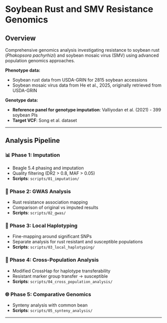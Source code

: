 # Soybean Rust and SMV Resistance Genomics

## Overview
Comprehensive genomics analysis investigating resistance to soybean rust (*Phakopsora pachyrhizi*) and soybean mosaic virus (SMV) using advanced population genomics approaches.

**Phenotype data:**
- Soybean rust data from USDA-GRIN for 2815 soybean accessions
- Soybean mosaic virus data from He et al., 2025, originally retrieved from USDA-GRIN

**Genotype data:**
- **Reference panel for genotype imputation**: Valliyodan et al. (2021) - 399 soybean PIs
- **Target VCF**: Song et al. dataset

---

## Analysis Pipeline

### 📊 **Phase 1: Imputation**
- Beagle 5.4 phasing and imputation
- Quality filtering (DR2 > 0.8, MAF > 0.05)
- **Scripts**: `scripts/01_imputation/`

### 🔬 **Phase 2: GWAS Analysis**  
- Rust resistance association mapping
- Comparison of original vs imputed results
- **Scripts**: `scripts/02_gwas/`

### 🧬 **Phase 3: Local Haplotyping**
- Fine-mapping around significant SNPs
- Separate analysis for rust resistant and susceptible populations
- **Scripts**: `scripts/03_local_haplotyping/`

### 🔄 **Phase 4: Cross-Population Analysis**
- Modified CrossHap for haplotype transferability
- Resistant marker group transfer → susceptible 
- **Scripts**: `scripts/04_cross_population_analysis/`

### 🌐 **Phase 5: Comparative Genomics**
- Synteny analysis with common bean
- **Scripts**: `scripts/05_synteny_analysis/`

---

